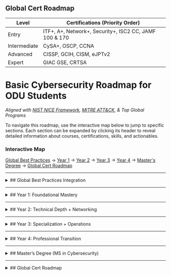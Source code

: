 

## Global Cert Roadmap
| Level          | Certifications (Priority Order)       |
|----------------|---------------------------------------|
| Entry          | ITF+, A+, Network+, Security+, ISC2 CC, JAMF 100 & 170 |
| Intermediate   | CySA+, OSCP, CCNA             |
| Advanced       | CISSP, GCIH, CISM, eJPTv2             |
| Expert         | GIAC GSE, CRTSA                |


# Basic Cybersecurity Roadmap for ODU Students

*Aligned with [NIST NICE Framework](https://www.nist.gov/cyberframework), [MITRE ATT&CK](https://attack.mitre.org/), & Top Global Programs*

To navigate this roadmap, use the interactive map below to jump to specific sections. Each section can be expanded by clicking its header to reveal detailed information about courses, certifications, skills, and actionables.

### Interactive Map

[Global Best Practices](#global-best-practices) → [Year 1](#year1) → [Year 2](#year2) → [Year 3](#year3) → [Year 4](#year4) → [Master's Degree](#masters) → [Global Cert Roadmap](#cert-roadmap)

---

<div id="global-best-practices"></div>
<details>
<summary>## Global Best Practices Integration</summary>

- Follow [NIST NICE Framework](https://www.nist.gov/cyberframework) work roles (Protect & Defend, Analyze, Operate & Maintain).
- Incorporate [MITRE ATT&CK](https://attack.mitre.org/) for real-world adversary behavior analysis.
- Blend [Carnegie Mellon SEI CERT](https://www.cto.mil/dtea/sei_cmu/), [SANS Technology Institute](https://www.sans.edu/), and [ETH Zurich methodologies](https://pp.ethz.ch/research/methodology.html)

</details>

---

<div id="year1"></div>
<details>
<summary>## Year 1: Foundational Mastery</summary>

**Focus**: Core IT + Cybersecurity Basics

**Courses**:  
- CYSE 250 (Basic Cybersecurity Programming and Networking)  
- CYSE 201S (Cybersecurity and the Social Sciences)  

**Certifications**:  
- CompTIA ITF+ → **A+ / Tech+** (Global gold standard for IT fundamentals)  
- eJPTv2 (Junior PenTest Cert by eLearnSecurity)  

**Skills**:  
- Linux CLI, Python scripting, Wireshark basics  
- ODU Cyber Range: Practice in controlled environments  

**Actionables**:  
- Join **ODU CS2A + Cyber Security Student Association**  
- Complete **TryHackMe "Beginner Path"**  
- Shadow ODU CYBER team for campus security audits *If Possible*  

</details>

---

<div id="year2"></div>
<details>
<summary>## Year 2: Technical Depth + Networking</summary>

**Focus**: Network Security, Threat Intelligence  

**Courses**:  
- CYSE 200T Cyber, Tech, and Society  
- CYSE 300 Intro to Cyber  
- CYSE 406 Cyber Law (*Can also be CRJS or CPD*)  

**Certifications**:  
- **CompTIA Security+** → **Cisco CyberOps Associate**  
- Microsoft SC-900 (Security, Compliance, Identity)  

**Skills**:  
- SIEM tools (Splunk, ELK Stack)  
- MITRE ATT&CK Navigator for threat mapping  

**Actionables**:  
- Compete in **National Cyber League (NCL) Individual Game**  
- Intern at **Virginia Cyber Range** or **COVA CCI** or other educational programs  
- Build a network lab with PfSense/OPNsense  

</details>

---

<div id="year3"></div>
<details>
<summary>## Year 3: Specialization + Operations</summary>

**Focus**: Choose Track (Offensive/Defensive/GRC /Specialized Areas)  

**Tracks**:  
- **Red Team**: CYSE 301 (Cyber Techniques and Ops), OSCP Prep  
- **Blue Team**: CYSE 416 (Cyber Defense Fundamentals), CISSP Domains  
- **GRC**: CYSE 531 (Advanced Risk Mgmt), CISA Prep  

**Certifications**:  
- **OSCP** (Offensive Security) / **CySA+** (Defensive)  
- **CISSP Associate** (ISC²) for GRC (Need 5 years of experience for full CISSP otherwise you will get associates)  

**Actionables**:  
- Intern at **NSA Cybersecurity Directorate** (Co-op program)  
- Publish in **ODU Undergraduate Research Journal**  

</details>

---

<div id="year4"></div>
<details>
<summary>## Year 4: Professional Transition</summary>

**Focus**: Enterprise Security + Leadership  

**Courses**:  
- CYSE 368 Cybersecurity Internship **(MANDATORY)**  
- CYSE 426 (Cyber War)  
- CYSE 421 (Generative AI In Cyber) or CYSE 420 (Applied Machine Learning in Cyber)  

**Certifications**:  
- **CASP+** (Technical Leadership)  
- AWS Certified Security Specialty / Azure SC-200  

**Actionables**:  
- Apply for leadership positions at ODU or serve on board positions as a student  
- Apply for **DoD SMART Scholarship** (Full-ride + job guarantee)  
- Attend **BSides Charm/Virginia** conferences  

</details>

---

<div id="masters"></div>
<details>
<summary>## Master’s Degree (MS in Cybersecurity)</summary>

**Global-Elite Alignment**:  
- **Research Tracks**:  
  - Quantum-Resistant Cryptography (ODU/NIST Partnership)  
  - Maritime Cybersecurity (Leverage ODU’s NATO Location)  
  - AI-Driven Threat Hunting (Collaborate with Virginia Modeling Center)  
- **Certifications**:  
  - **GIAC GSE** (Gold Standard for Technical Experts)  
  - **CISSP** (Full Credential)  
  - **CRISC** (Risk Mgmt for Leaders)  
- **Actionables**:  
  - Publish in **IEEE S&P** or **USENIX Security**  
  - Complete **SANS Graduate Certificate Program**  
  - Rotational internships: **MITRE** (Bedford), **CISA Joint Cyber Defense Collaborative**  

</details>

---

<div id="cert-roadmap"></div>
<details>
<summary>## Global Cert Roadmap</summary>

| Level          | Certifications (Priority Order)       |
|----------------|---------------------------------------|
| Entry          | A+, Security+, eJPTv2                 |
| Intermediate   | CySA+, OSCP, CCNA CyberOps            |
| Advanced       | CISSP, GCIH, CISM                     |
| Expert         | GIAC GSE, OSCE3, CRTSA                |

</details>

